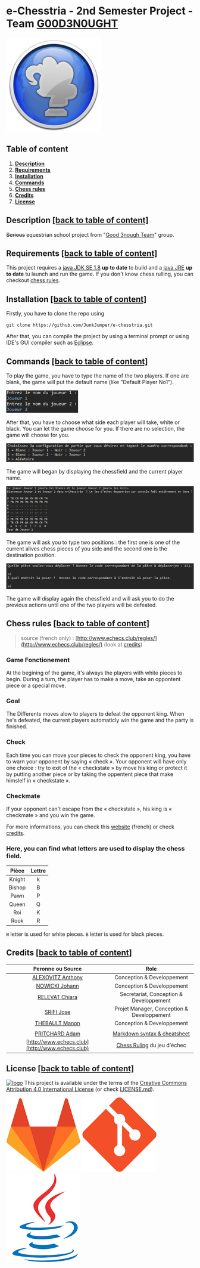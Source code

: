 # e-Chesstria - 2nd Semester Project - Team [G00D3N0UGHT](https://git-iutinfo.unice.fr/good3nought)
 
![logo](https://github.com/JunkJumper/e-chesstria/raw/master/logo.png "e-Chesstria logo")

## Table of content

1. **[Description](https://github.com/JunkJumper/e-chesstria#description-back-to-table-of-content)**
2. **[Requirements](https://github.com/JunkJumper/e-chesstria#requirements-back-to-table-of-content)**
3. **[Installation](https://github.com/JunkJumper/e-chesstria#installation-back-to-table-of-content)**
4. **[Commands](https://github.com/JunkJumper/e-chesstria#commands-back-to-table-of-content)**
6. **[Chess rules](https://github.com/JunkJumper/e-chesstria#chess-rules-back-to-table-of-content)**
7. **[Credits](https://github.com/JunkJumper/e-chesstria#credits-back-to-table-of-content)**
8. **[License](https://github.com/JunkJumper/e-chesstria#license-back-to-table-of-content)**

## Description [[back to table of content]](https://github.com/JunkJumper/e-chesstria#table-of-content)

~~Serious~~ equestrian school project  from "[Good 3nough Team](https://git-iutinfo.unice.fr/good3nought)" group.

## Requirements [[back to table of content]](https://github.com/JunkJumper/e-chesstria#table-of-content)

This project requires a [java JDK SE 1.8](https://www.oracle.com/technetwork/java/javase/downloads/jdk8-downloads-2133151.html) **up to date** to build and a  [java JRE](https://java.com/fr/download/manual.jsp) **up to date** tu launch and run the game. If you don't know chess rulling, you can checkout [chess rules](https://github.com/JunkJumper/e-chesstria#r%C3%A8gles-du-jeu-d%C3%A9chec-back-to-table-of-content).

## Installation [[back to table of content]](https://github.com/JunkJumper/e-chesstria#table-of-content)

Firstly, you have to clone the repo using

```
git clone https://github.com/JunkJumper/e-chesstria.git
```

After that, you can compile the project by using a terminal prompt or using IDE's GUI compiler such as [Eclipse](https://www.eclipse.org/downloads/). 

## Commands [[back to table of content]](https://github.com/JunkJumper/e-chesstria#table-of-content)

To play the game, you have to type the name of the two players. If one are blank, the game will put the default name (like "Default Player No1").

![logo](https://github.com/JunkJumper/e-chesstria/raw/master/imgs/joueurs.PNG) 

After that, you have to choose what side each player will take, white or black. You can let the game choose for you. If there are no selection, the game will choose for you.

![logo](https://github.com/JunkJumper/e-chesstria/raw/master/imgs/choix-c.PNG) 

The game will began by displaying the chessfield and the current player name.

![logo](https://github.com/JunkJumper/e-chesstria/raw/master/imgs/echi1.PNG) 

The game will ask you to type two positions : the first one is one of the current alives chess pieces of you side and the second one is the destination position.

![logo](https://github.com/JunkJumper/e-chesstria/raw/master/imgs/pos-E.PNG) 

The game will display again the chessfield and will ask you to do the previous actions until one of the two players will be defeated.

## Chess rules [[back to table of content]](https://github.com/JunkJumper/e-chesstria#table-of-content)
> source (french only) : [http://www.echecs.club/regles/](http://www.echecs.club/regles/) (look at [credits](https://github.com/JunkJumper/e-chesstria#credits-back-to-table-of-content)) 

### Game Fonctionement

At the begining of the game, it's always the players with white pieces to begin. During a turn, the player has to make a move, take an oppontent piece or a special move.

### Goal

The Differents moves alow to players to defeat the opponent king. When he's defeated, the current players automaticly win the game and the party is finished.

### Check

Each time you can move your pieces to check the opponent king, you have to warn your opponent by saying « check ». Your opponent will have only one choice : try to exit of the « checkstate » by move his king or protect it by putting another piece or by taking the oppentent piece that make himslelf in « checkstate ».

### Checkmate

If your opponent can't escape from the « checkstate », his king is « checkmate » and you win the game.

For more informations, you can check this [website](http://www.echecs.club/regles/) (french) or check [credits](https://github.com/JunkJumper/e-chesstria#credits-back-to-table-of-content).

### Here, you can find what letters are used to display the chess field.

|   Pièce   |  Lettre  |
|:---------:|:--------:|
|Knight     | k        |
|Bishop     | B        |
|Pawn       | P        |
|Queen      | Q        |
|Roi        | K        |
|Rook       | R        |

``W`` letter is used for white pieces. ``B`` letter is used for black pieces.

## Credits [[back to table of content]](https://github.com/JunkJumper/e-chesstria#table-of-content)

|                                 Peronne ou Source                                |                                                 Role                                                    |
| :-------------------------------------------------------------------------------:|:-------------------------------------------------------------------------------------------------------:|
| [ALEXOVITZ Anthony](https://git-iutinfo.unice.fr/aa700867)                       | Conception & Developpement                                                                             |
| [NOWICKI Johann](https://git-iutinfo.unice.fr/nj715143)                          | Conception & Developpement                                                                             |
| [RELEVAT Chiara](https://git-iutinfo.unice.fr/rc804998)                          | Secretariat, Conception & Developpement                                                                |
| [SRIFI Jose](https://git-iutinfo.unice.fr/sj801446)                              | Projet Manager, Conception & Developpement                                                             |
| [THEBAULT Manon](https://git-iutinfo.unice.fr/tm802036)                          | Conception & Developpement                                                                             |
|                                                                                                                                                                                           |
| [PRITCHARD Adam](https://github.com/adam-p)                                      | [Markdown syntax & cheatsheet](https://github.com/adam-p/markdown-here/wiki/Markdown-Cheatsheet)|
| [http://www.echecs.club](http://www.echecs.club)                                 | [Chess Ruling](http://www.echecs.club/regles/) du jeu d'échec                                          |


## License [[back to table of content]](https://github.com/JunkJumper/e-chesstria#table-of-content)

[![logo](https://licensebuttons.net/l/by/4.0/88x31.png)](https://creativecommons.org/licenses/by/4.0/) This project is available under the terms of the [Creative Commons Attribution 4.0 International License](https://creativecommons.org/licenses/by/4.0/) (or check [LICENSE.md](https://github.com/JunkJumper/e-chesstria/blob/master/LICENSE.md)).

[![logo](https://github.com/JunkJumper/e-chesstria/raw/master/imgs/gitalab.PNG)](https://gitlab.com/gitlab-org) [![logo](https://github.com/JunkJumper/e-chesstria/raw/master/imgs/git.PNG)](https://git-scm.com/) [![logo](https://github.com/JunkJumper/e-chesstria/raw/master/imgs/java.PNG)](https://www.java.com/fr/download/)
